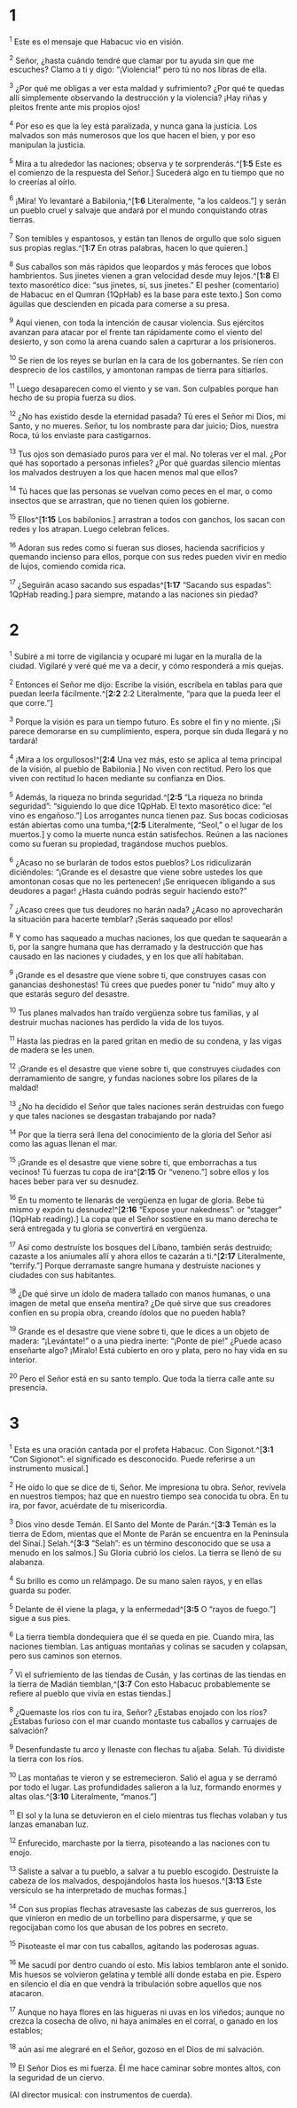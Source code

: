 # 1 
<sup>1</sup> Este es el mensaje que Habacuc vio en visión. 

<sup>2</sup> Señor, ¿hasta cuándo tendré que clamar por tu ayuda sin que me escuches? Clamo a ti y digo: “¡Violencia!” pero tú no nos libras de ella. 

<sup>3</sup> ¿Por qué me obligas a ver esta maldad y sufrimiento? ¿Por qué te quedas allí simplemente observando la destrucción y la violencia? ¡Hay riñas y pleitos frente ante mis propios ojos! 

<sup>4</sup> Por eso es que la ley está paralizada, y nunca gana la justicia. Los malvados son más numerosos que los que hacen el bien, y por eso manipulan la justicia. 

<sup>5</sup> Mira a tu alrededor las naciones; observa y te sorprenderás.^[**1:5** Este es el comienzo de la respuesta del Señor.] Sucederá algo en tu tiempo que no lo creerías al oírlo. 


<sup>6</sup> ¡Mira! Yo levantaré a Babilonia,^[**1:6** Literalmente, “a los caldeos.”] y serán un pueblo cruel y salvaje que andará por el mundo conquistando otras tierras. 


<sup>7</sup> Son temibles y espantosos, y están tan llenos de orgullo que solo siguen sus propias reglas.^[**1:7** En otras palabras, hacen lo que quieren.] 


<sup>8</sup> Sus caballos son más rápidos que leopardos y más feroces que lobos hambrientos. Sus jinetes vienen a gran velocidad desde muy lejos.^[**1:8** El texto masorético dice: “sus jinetes, sí, sus jinetes.” El pesher (comentario) de Habacuc en el Qumran (1QpHab) es la base para este texto.] Son como águilas que descienden en picada para comerse a su presa. 


<sup>9</sup> Aquí vienen, con toda la intención de causar violencia. Sus ejércitos avanzan para atacar por el frente tan rápidamente como el viento del desierto, y son como la arena cuando salen a caprturar a los prisioneros. 

<sup>10</sup> Se ríen de los reyes se burlan en la cara de los gobernantes. Se ríen con desprecio de los castillos, y amontonan rampas de tierra para sitiarlos. 

<sup>11</sup> Luego desaparecen como el viento y se van. Son culpables porque han hecho de su propia fuerza su dios. 

<sup>12</sup> ¿No has existido desde la eternidad pasada? Tú eres el Señor mi Dios, mi Santo, y no mueres. Señor, tu los nombraste para dar juicio; Dios, nuestra Roca, tú los enviaste para castigarnos. 

<sup>13</sup> Tus ojos son demasiado puros para ver el mal. No toleras ver el mal. ¿Por qué has soportado a personas infieles? ¿Por qué guardas silencio mientas los malvados destruyen a los que hacen menos mal que ellos? 

<sup>14</sup> Tú haces que las personas se vuelvan como peces en el mar, o como insectos que se arrastran, que no tienen quien los gobierne. 

<sup>15</sup> Ellos^[**1:15** Los babilonios.] arrastran a todos con ganchos, los sacan con redes y los atrapan. Luego celebran felices. 


<sup>16</sup> Adoran sus redes como si fueran sus dioses, hacienda sacrificios y quemando incienso para ellos, porque con sus redes pueden vivir en medio de lujos, comiendo comida rica. 

<sup>17</sup> ¿Seguirán acaso sacando sus espadas^[**1:17** “Sacando sus espadas”: 1QpHab reading.] para siempre, matando a las naciones sin piedad?
 

# 2 
<sup>1</sup> Subiré a mi torre de vigilancia y ocuparé mi lugar en la muralla de la ciudad. Vigilaré y veré qué me va a decir, y cómo responderá a mis quejas. 

<sup>2</sup> Entonces el Señor me dijo: Escribe la visión, escríbela en tablas para que puedan leerla fácilmente.^[**2:2** 2:2 Literalmente, “para que la pueda leer el que corre.”] 


<sup>3</sup> Porque la visión es para un tiempo futuro. Es sobre el fin y no miente. ¡Si parece demorarse en su cumplimiento, espera, porque sin duda llegará y no tardará! 

<sup>4</sup> ¡Mira a los orgullosos!^[**2:4** Una vez más, esto se aplica al tema principal de la visión, al pueblo de Babilonia.] No viven con rectitud. Pero los que viven con rectitud lo hacen mediante su confianza en Dios. 


<sup>5</sup> Además, la riqueza no brinda seguridad.^[**2:5** “La riqueza no brinda seguridad”: “siguiendo lo que dice 1QpHab. El texto masorético dice: “el vino es engañoso.”] Los arrogantes nunca tienen paz. Sus bocas codiciosas están abiertas como una tumba,^[**2:5** Literalmente, “Seol,” o el lugar de los muertos.] y como la muerte nunca están satisfechos. Reúnen a las naciones como su fueran su propiedad, tragándose muchos pueblos. 



<sup>6</sup> ¿Acaso no se burlarán de todos estos pueblos? Los ridiculizarán diciéndoles: “¡Grande es el desastre que viene sobre ustedes los que amontonan cosas que no les pertenecen! ¡Se enriquecen ibligando a sus deudores a pagar! ¿Hasta cuándo podrás seguir haciendo esto?” 

<sup>7</sup> ¿Acaso crees que tus deudores no harán nada? ¿Acaso no aprovecharán la situación para hacerte temblar? ¡Serás saqueado por ellos! 

<sup>8</sup> Y como has saqueado a muchas naciones, los que quedan te saquearán a ti, por la sangre humana que has derramado y la destrucción que has causado en las naciones y ciudades, y en los que allí habitaban. 

<sup>9</sup> ¡Grande es el desastre que viene sobre ti, que construyes casas con ganancias deshonestas! Tú crees que puedes poner tu “nido” muy alto y que estarás seguro del desastre. 

<sup>10</sup> Tus planes malvados han traído vergüenza sobre tus familias, y al destruir muchas naciones has perdido la vida de los tuyos. 

<sup>11</sup> Hasta las piedras en la pared gritan en medio de su condena, y las vigas de madera se les unen. 

<sup>12</sup> ¡Grande es el desastre que viene sobre ti, que construyes ciudades con derramamiento de sangre, y fundas naciones sobre los pilares de la maldad! 

<sup>13</sup> ¿No ha decidido el Señor que tales naciones serán destruidas con fuego y que tales naciones se desgastan trabajando por nada? 

<sup>14</sup> Por que la tierra será llena del conocimiento de la gloria del Señor así como las aguas llenan el mar. 

<sup>15</sup> ¡Grande es el desastre que viene sobre ti, que emborrachas a tus vecinos! Tú fuerzas tu copa de ira^[**2:15** Or “veneno.”] sobre ellos y los haces beber para ver su desnudez. 


<sup>16</sup> En tu momento te llenarás de vergüenza en lugar de gloria. Bebe tú mismo y expón tu desnudez!^[**2:16** “Expose your nakedness”: or “stagger” (1QpHab reading).] La copa que el Señor sostiene en su mano derecha te será entregada y tu gloria se convertirá en vergüenza. 


<sup>17</sup> Así como destruíste los bosques del Líbano, también serás destruido; cazaste a los aniumales allí y ahora ellos te cazarán a ti.^[**2:17** Literalmente, “terrify.”] Porque derramaste sangre humana y destruiste naciones y ciudades con sus habitantes. 


<sup>18</sup> ¿De qué sirve un ídolo de madera tallado con manos humanas, o una imagen de metal que enseña mentira? ¿De qué sirve que sus creadores confíen en su propia obra, creando ídolos que no pueden habla? 

<sup>19</sup> Grande es el desastre que viene sobre ti, que le dices a un objeto de madera: “¡Levántate!” o a una piedra inerte: “¡Ponte de pie!” ¿Puede acaso enseñarte algo? ¡Míralo! Está cubierto en oro y plata, pero no hay vida en su interior. 

<sup>20</sup> Pero el Señor está en su santo templo. Que toda la tierra calle ante su presencia. 

# 3 
<sup>1</sup> Esta es una oración cantada por el profeta Habacuc. Con Sigonot.^[**3:1** “Con Sigionot”: el significado es desconocido. Puede referirse a un instrumento musical.] 


<sup>2</sup> He oído lo que se dice de ti, Señor. Me impresiona tu obra. Señor, revívela en nuestros tiempos; haz que en nuestro tiempo sea conocida tu obra. En tu ira, por favor, acuérdate de tu misericordia. 

<sup>3</sup> Dios vino desde Temán. El Santo del Monte de Parán.^[**3:3** Temán es la tierra de Edom, mientas que el Monte de Parán se encuentra en la Península del Sinaí.] Selah.^[**3:3** “Selah”: es un término desconocido que se usa a menudo en los salmos.] Su Gloria cubrió los cielos. La tierra se llenó de su alabanza. 



<sup>4</sup> Su brillo es como un relámpago. De su mano salen rayos, y en ellas guarda su poder. 

<sup>5</sup> Delante de él viene la plaga, y la enfermedad^[**3:5** O “rayos de fuego.”] sigue a sus pies. 


<sup>6</sup> La tierra tiembla dondequiera que él se queda en pie. Cuando mira, las naciones tiemblan. Las antiguas montañas y colinas se sacuden y colapsan, pero sus caminos son eternos. 

<sup>7</sup> Vi el sufriemiento de las tiendas de Cusán, y las cortinas de las tiendas en la tierra de Madián tiemblan,^[**3:7** Con esto Habacuc probablemente se refiere al pueblo que vivía en estas tiendas.] 


<sup>8</sup> ¿Quemaste los ríos con tu ira, Señor? ¿Estabas enojado con los ríos? ¿Estabas furioso con el mar cuando montaste tus caballos y carruajes de salvación? 

<sup>9</sup> Desenfundaste tu arco y llenaste con flechas tu aljaba. Selah. Tú dividiste la tierra con los ríos. 

<sup>10</sup> Las montañas te vieron y se estremecieron. Salió el agua y se derramó por todo el lugar. Las profundidades salieron a la luz, formando enormes y altas olas.^[**3:10** Literalmente, “manos.”] 


<sup>11</sup> El sol y la luna se detuvieron en el cielo mientras tus flechas volaban y tus lanzas emanaban luz. 

<sup>12</sup> Enfurecido, marchaste por la tierra, pisoteando a las naciones con tu enojo. 

<sup>13</sup> Saliste a salvar a tu pueblo, a salvar a tu pueblo escogido. Destruiste la cabeza de los malvados, despojándolos hasta los huesos.^[**3:13** Este versículo se ha interpretado de muchas formas.] 


<sup>14</sup> Con sus propias flechas atravesaste las cabezas de sus guerreros, los que vinieron en medio de un torbellino para dispersarme, y que se regocijaban como los que abusan de los pobres en secreto. 

<sup>15</sup> Pisoteaste el mar con tus caballos, agitando las poderosas aguas. 

<sup>16</sup> Me sacudí por dentro cuando oí esto. Mis labios temblaron ante el sonido. Mis huesos se volvieron gelatina y temblé allí donde estaba en pie. Espero en silencio el día en que vendrá la tribulación sobre aquellos que nos atacaron. 

<sup>17</sup> Aunque no haya flores en las higueras ni uvas en los viñedos; aunque no crezca la cosecha de olivo, ni haya animales en el corral, o ganado en los establos; 

<sup>18</sup> aún así me alegraré en el Señor, gozoso en el Dios de mi salvación. 

<sup>19</sup> El Señor Dios es mi fuerza. Él me hace caminar sobre montes altos, con la seguridad de un ciervo. 

(Al director musical: con instrumentos de cuerda). 